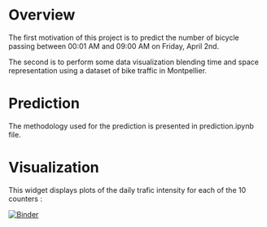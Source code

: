 # Overview

The first motivation of this project is to predict the number of bicycle passing between 00:01 AM and 09:00 AM on Friday, April 2nd.

The second is to perform some data visualization blending time and space representation using a dataset of bike traffic in Montpellier. 

# Prediction 

The methodology used for the prediction is presented in prediction.ipynb file.


# Visualization 

This widget displays plots of the daily trafic intensity for each of the 10 counters : 

[![Binder](https://mybinder.org/badge_logo.svg)](https://mybinder.org/v2/gh/jihene-b3/totem/master?filepath=https%3A%2F%2Fgithub.com%2Fjihene-b3%2Ftotem%2Fblob%2Fmaster%2Fvisualization%2Fwidget.ipynb)

